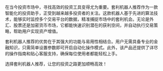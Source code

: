 在当今投资市场中，寻找高效的投资工具变得尤为重要。套利机器人推荐作为一款智能化的投资助手，正受到越来越多投资者的关注。这款机器人基于先进的算法技术，能够实时监控多个交易平台的数据，精准捕捉市场中的套利机会。无论是外汇、股票还是加密货币市场，它都能快速识别潜在的获利空间，并自动执行交易策略，帮助用户实现资产增值。

套利机器人推荐的优势在于其强大的功能与易用性相结合。用户无需具备专业的金融知识，只需简单设置参数即可开启自动化操作模式。此外，该产品还提供了详尽的操作指南和贴心客服支持，确保每位使用者都能轻松上手。

选择套利机器人推荐，让您的投资之路更加顺畅高效！